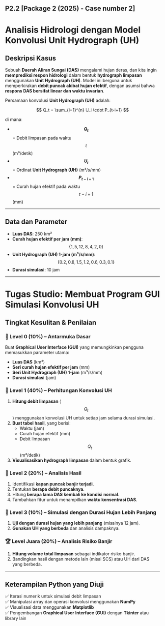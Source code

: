 ## P2.2 [Package 2 (2025) - Case number 2]
# Analisis Hidrologi dengan Model Konvolusi Unit Hydrograph (UH)

## Deskripsi Kasus
Sebuah **Daerah Aliran Sungai (DAS)** mengalami hujan deras, dan kita ingin **memprediksi respon hidrologi** dalam bentuk **hydrograph limpasan** menggunakan **Unit Hydrograph (UH)**. Model ini berguna untuk memperkirakan **debit puncak akibat hujan efektif**, dengan asumsi bahwa **respons DAS bersifat linear dan waktu invarian**.

Persamaan konvolusi **Unit Hydrograph (UH)** adalah:

$$
Q_t = \sum_{i=1}^{n} U_i \cdot P_{t-i+1}
$$

di mana:

- **$$Q_t$$** = Debit limpasan pada waktu $$t$$ (m³/detik)  
- **$$U_i$$** = Ordinat **Unit Hydrograph (UH)** (m³/s/mm)  
- **$$P_{t-i+1}$$** = Curah hujan efektif pada waktu $$t - i + 1$$ (mm)  

---

## **Data dan Parameter**
- **Luas DAS**: 250 km²  
- **Curah hujan efektif per jam (mm)**:  
  $$\{1, 5, 12, 8, 4, 2, 0\}$$  
- **Unit Hydrograph (UH) 1-jam (m³/s/mm)**:  
  $$\{0.2, 0.8, 1.5, 1.2, 0.6, 0.3, 0.1\}$$  
- **Durasi simulasi**: 10 jam  

---

# Tugas Studio: Membuat Program GUI Simulasi Konvolusi UH

## **Tingkat Kesulitan & Penilaian**

### 🔰 Level 0 (10%) – **Antarmuka Dasar**
Buat **Graphical User Interface (GUI)** yang memungkinkan pengguna memasukkan parameter utama:
- **Luas DAS** (km²)  
- **Seri curah hujan efektif per jam** (mm)  
- **Seri Unit Hydrograph (UH) 1-jam** (m³/s/mm)  
- **Durasi simulasi** (jam)

  
### 🥇 Level 1 (40%) – **Perhitungan Konvolusi UH**
1. **Hitung debit limpasan** ($$Q_t$$) menggunakan konvolusi UH untuk setiap jam selama durasi simulasi.
2. **Buat tabel hasil**, yang berisi:
   - Waktu (jam)
   - Curah hujan efektif (mm)
   - Debit limpasan $$Q_t$$ (m³/detik)
3. **Visualisasikan hydrograph limpasan** dalam bentuk grafik.


### 🥈 Level 2 (20%) – **Analisis Hasil**
1. Identifikasi **kapan puncak banjir terjadi**.  
2. Tentukan **berapa debit puncaknya**.  
3. Hitung **berapa lama DAS kembali ke kondisi normal**.  
4. Tambahkan fitur untuk menampilkan **waktu konsentrasi DAS**.


### 🥉 Level 3 (10%) – **Simulasi dengan Durasi Hujan Lebih Panjang**
1. **Uji dengan durasi hujan yang lebih panjang** (misalnya 12 jam).  
2. **Gunakan UH yang berbeda** dan analisis dampaknya.  


### 🏆 Level Juara (20%) – **Analisis Risiko Banjir**
1. **Hitung volume total limpasan** sebagai indikator risiko banjir.  
2. Bandingkan hasil dengan metode lain (misal SCS) atau UH dari DAS yang berbeda.  

---

## **Keterampilan Python yang Diuji**
✅ Iterasi numerik untuk simulasi debit limpasan  
✅ Manipulasi array dan operasi konvolusi menggunakan **NumPy**  
✅ Visualisasi data menggunakan **Matplotlib**  
✅ Pengembangan **Graphical User Interface (GUI)** dengan **Tkinter** atau library lain

